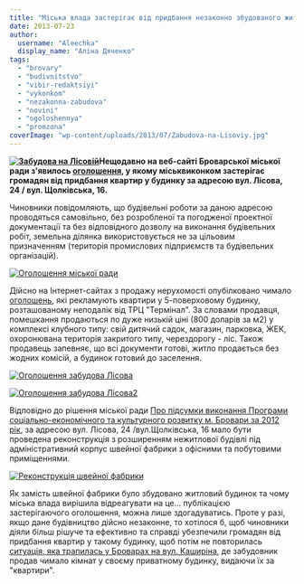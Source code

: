 ```yaml
---
title: "Міська влада застерігає від придбання незаконно збудованого житла у промзоні Броварів"
date: 2013-07-23
author: 
  username: "Aleechka"
  display_name: "Аліна Дяченко"
tags: 
  - "brovary"
  - "budivnitstvo"
  - "vibir-redaktsiyi"
  - "vykonkom"
  - "nezakonna-zabudova"
  - "novini"
  - "ogoloshennya"
  - "promzona"
coverImage: "wp-content/uploads/2013/07/Zabudova-na-Lisoviy.jpg"
---
```


**[![Забудова на Лісовій](https://mpz.brovary.org/wp-content/uploads/2013/07/Zabudova-na-Lisoviy.jpg)](https://mpz.brovary.org/wp-content/uploads/2013/07/Zabudova-na-Lisoviy.jpg)Нещодавно на веб-сайті Броварської міської ради з'явилось [оголошення](http://brovary.kiev.ua/zasterіgaєmo-vas-vіd-pridbannya-nezakonno-zbudovanogo-zhitla), у якому міськвиконком застерігає громадян від придбання квартир у будинку за адресою вул. Лісова, 24 / вул. Щолківська, 16.**

Чиновники повідомляють, що будівельні роботи за даною адресою проводяться самовільно, без розробленої та погодженої проектної документації та без відповідного дозволу на виконання будівельних робіт, земельна ділянка використовується не за цільовим призначенням (територія промислових підприємств та будівельних організацій).

[![Оголошення міської ради](https://mpz.brovary.org/wp-content/uploads/2013/07/Ogoloshennya-miskoyi-radi.jpg)](https://mpz.brovary.org/wp-content/uploads/2013/07/Ogoloshennya-miskoyi-radi.jpg)

Дійсно на Інтернет-сайтах з продажу нерухомості опубілковано чимало [оголошень](http://realt.ua/Db2/?vid=_11220332_74468515&idNp=111000&Rms=1#Scene_1), які рекламують квартири у 5-поверховому будинку, розташованому неподалік від ТРЦ "Термінал". За словами продавця, помешкання продаються по дуже низькій ціні (800 доларів за м2) у комплексі клубного типу: свій дитячий садок, магазин, парковка, ЖЕК, охоронювана територія закритого типу, черездорогу - ліс. Також продавець запевняє, що всі документи готові, житло продається без жодних комісій, а будинок готовий до заселення.

[![Оголошення забудова Лісова](https://mpz.brovary.org/wp-content/uploads/2013/07/Ogoloshennya-zabudova-Lisova.jpg)](https://mpz.brovary.org/wp-content/uploads/2013/07/Ogoloshennya-zabudova-Lisova.jpg)

[![Оголошення забудова Лісова2](https://mpz.brovary.org/wp-content/uploads/2013/07/Ogoloshennya-zabudova-Lisova2.jpg)](https://mpz.brovary.org/wp-content/uploads/2013/07/Ogoloshennya-zabudova-Lisova2.jpg)

Відповідно до рішення міської ради [Про підсумки виконання Програми соціально-економічного та культурного розвитку м. Бровари за 2012 рік](http://docs.brovary.org/p7291/18.04.2013/938-32-06), за адресою вул. Лісова, 24 /вул.Щолківська, 16 мало бути проведена реконструкція з розширенням нежитлової будівлі під адміністративний корпус швейної фабрики з офісними та побутовими приміщеннями.

[![Реконструкція швейної фабрики](https://mpz.brovary.org/wp-content/uploads/2013/07/Rekonstruktsiya-shveynoyi-fabriki.jpg)](https://mpz.brovary.org/wp-content/uploads/2013/07/Rekonstruktsiya-shveynoyi-fabriki.jpg)

Як замість швейної фабрики було збудовано житловий будинок та чому міська влада вирішила відреагувати на це... публікацією застерігаючого оголошення, можна лише здогадуватись. Проте у разі, якщо дане будівництво дійсно незаконне, то хотілося б, щоб чиновники діяли більш рішуче та ефективно та справді убезпечили громадян від придбання квартир у такому будинку, щоб потім не повторилась [ситуація, яка трапилась у Броварах на вул. Каширіна](https://mpz.brovary.org/tag/kashirina/), де забудовник продав чимало кімнат у своєму приватному будинку, видаючи їх за "квартири".
